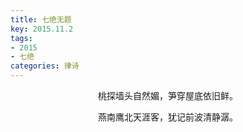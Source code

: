 ```yaml
---
title: 七绝无题
key: 2015.11.2
tags: 
- 2015
- 七绝
categories: 律诗
---
```


<p align="center">桃探墙头自然媚，笋穿屋底依旧鲜。
</p>
<p align="center">燕南鹰北天涯客，犹记前波清静潺。
</p>

